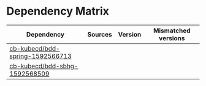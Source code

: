 # Dependency Matrix

Dependency | Sources | Version | Mismatched versions
---------- | ------- | ------- | -------------------
[cb-kubecd/bdd-spring-1592566713](https://github.com/cb-kubecd/bdd-spring-1592566713.git) |  | []() | 
[cb-kubecd/bdd-sbhg-1592568509](https://github.com/cb-kubecd/bdd-sbhg-1592568509.git) |  | []() | 
